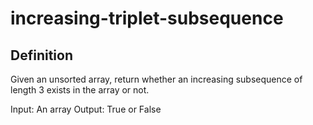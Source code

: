 # increasing-triplet-subsequence

## Definition
Given an unsorted array, return whether an increasing subsequence of length 3 exists in the array or not.

Input: An array
Output: True or False
